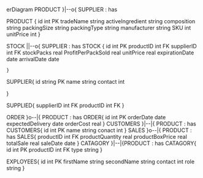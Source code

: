 erDiagram
PRODUCT }|--o{ SUPPLIER : has

PRODUCT {
    id int PK
    tradeName string
    activeIngredient string
    composition string
    packingSize string
    packingType string
    manufacturer string
    SKU int
    unitPrice int
}

STOCK ||--o{ SUPPLIER : has
    STOCK {
        id int PK
        productID int FK
        supplierID int FK
        stockPacks real
        ProfitPerPackSold real
        unitPrice real
        expirationDate date
        arrivalDate date

    }

SUPPLIER{
    id string PK
    name string
    contact int

}

SUPPLIED{
    supplierID int FK
    productID int FK
}

ORDER }o--|{ PRODUCT : has
ORDER{
    id int PK
    orderDate date
    expectedDelivery date
    orderCost real
}
CUSTOMERS }|--|{ PRODUCT : has
CUSTOMERS{
    id int PK
    name string
    conact int
}
SALES }o--|{ PRODUCT : has
SALES{
    productID int FK
    productQuantity real
    productBoxPrice real
    totalSale real
    saleDate date
}
CATAGORY }|--|{PRODUCT : has
CATAGORY{
    id  int PK
    productID int FK
    type string
}

EXPLOYEES{
    id int PK
    firstName string
    secondName string
    contact int
    role string
}
